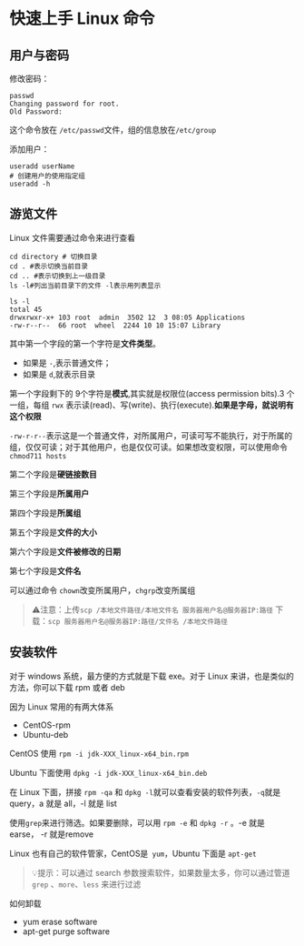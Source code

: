 # 快速上手 Linux 命令

## 用户与密码

修改密码：

```shell
passwd
Changing password for root.
Old Password:
```

这个命令放在 `/etc/passwd`文件，组的信息放在`/etc/group`



添加用户：

```shell
useradd userName
# 创建用户的使用指定组
useradd -h
```

## 游览文件

Linux 文件需要通过命令来进行查看

```shell
cd directory # 切换目录
cd . #表示切换当前目录
cd .. #表示切换到上一级目录
ls -l#列出当前目录下的文件 -l表示用列表显示
```



```shell
ls -l
total 45
drwxrwxr-x+ 103 root  admin  3502 12  3 08:05 Applications
-rw-r--r--  66 root  wheel  2244 10 10 15:07 Library
```

其中第一个字段的第一个字符是**文件类型**。

- 如果是 `-`,表示普通文件；
- 如果是 `d`,就表示目录

第一个字段剩下的 9个字符是**模式**,其实就是权限位(access permission bits).3 个一组，每组 `rwx` 表示读(read)、写(write)、执行(execute).**如果是字母，就说明有这个权限**

`-rw-r-r--`表示这是一个普通文件，对所属用户，可读可写不能执行，对于所属的组，仅仅可读；对于其他用户，也是仅仅可读。如果想改变权限，可以使用命令 `chmod711 hosts`

第二个字段是**硬链接数目**

第三个字段是**所属用户**

第四个字段是**所属组**

第五个字段是**文件的大小**

第六个字段是**文件被修改的日期**

第七个字段是**文件名**

可以通过命令 `chown`改变所属用户，`chgrp`改变所属组

> ⚠️注意：上传`scp /本地文件路径/本地文件名 服务器用户名@服务器IP:路径`
> 下载：`scp 服务器用户名@服务器IP:路径/文件名 /本地文件路径`

## 安装软件

对于 windows 系统，最方便的方式就是下载 exe。对于 Linux 来讲，也是类似的方法，你可以下载 rpm 或者 deb

因为 Linux 常用的有两大体系

- CentOS-rpm
- Ubuntu-deb

CentOS 使用 `rpm -i jdk-XXX_linux-x64_bin.rpm`

Ubuntu 下面使用 `dpkg -i jdk-XXX_linux-x64_bin.deb`

 在 Linux 下面，拼接 `rpm -qa` 和 `dpkg -l`就可以查看安装的软件列表，`-q`就是 query，a 就是 all，-l 就是 list

使用`grep`来进行筛选。如果要删除，可以用 `rpm -e` 和 `dpkg -r` 。-e 就是 earse， -r 就是remove



Linux 也有自己的软件管家，CentOS是` yum`，Ubuntu 下面是 `apt-get`

> 💡提示：可以通过 search 参数搜索软件，如果数量太多，你可以通过管道 `grep` 、`more`、`less` 来进行过滤
>
> 

如何卸载

- yum erase software
- apt-get purge software



